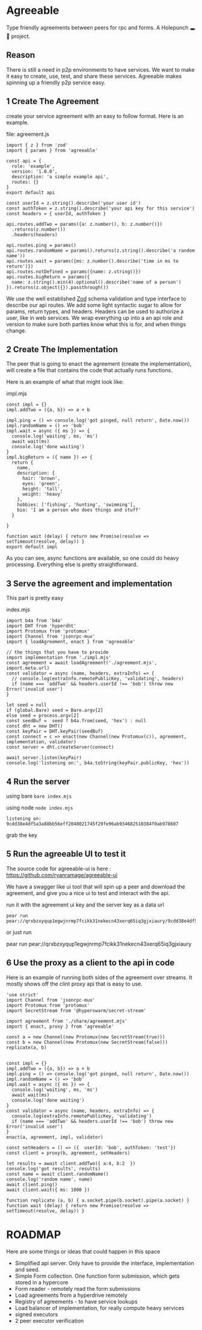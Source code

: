 Agreeable
==========

Type friendly agreements between peers for rpc and forms. A Holepunch 🕳🥊 project.

Reason
------

There is still a need in p2p environments to have services. We want to make it easy to create, use, test, and share
these services. Agreeable makes spinning up a friendly p2p service easy. 


1 Create The Agreement
-----------------------

create your service agreement with an easy to follow format. Here is an example. 

file: agreement.js

```
import { z } from 'zod'
import { params } from 'agreeable'

const api = { 
  role: 'example', 
  version: '1.0.0',
  description: 'a simple example api',
  routes: {}
}
export default api 

const userId = z.string().describe('your user id')
const authToken = z.string().describe('your api key for this service')
const headers = { userId, authToken }

api.routes.addTwo = params({a: z.number(), b: z.number()})
  .returns(z.number())
  .headers(headers)

api.routes.ping = params()
api.routes.randomName = params().returns(z.string().describe('a random name'))
api.routes.wait = params({ms: z.number().describe('time in ms to return')})
api.routes.notDefined = params({name: z.string()})
api.routes.bigReturn = params({
  name: z.string().min(4).optional().describe('name of a person')
}).returns(z.object({}).passthrough())

```
We use the well established [Zod](https://zod.dev/) schema validation and type interface to describe our api routes.
We add some light syntactic sugar to allow for params, return types, and headers. Headers can be used to authorize a user, like in web services.
We wrap everything up into a an api role and version to make sure both parties know what this is for, and when things change.

2 Create The Implementation
----------------------------

The peer that is going to enact the agreement (create the implementation), will create a file that contains the code that actually runs functions.

Here is an example of what that might look like:

impl.mjs
```
const impl = {}
impl.addTwo = ({a, b}) => a + b

impl.ping = () => console.log('got pinged, null return', Date.now())
impl.randomName = () => 'bob'
impl.wait = async ({ ms }) => {
  console.log('waiting', ms, 'ms')
  await wait(ms)
  console.log('done waiting')
}
impl.bigReturn = ({ name }) => {
  return {
    name,
    description: {
      hair: 'brown',
      eyes: 'green',
      height: 'tall',
      weight: 'heavy'
    },
    hobbies: ['fishing', 'hunting', 'swimming'],
    bio: 'I am a person who does things and stuff'
  }

}

function wait (delay) { return new Promise(resolve => setTimeout(resolve, delay)) }
export default impl

```

As you can see, async functions are available, so one could do heavy processing. Everything else is pretty straightforward. 

3 Serve the agreement and implementation
-----------------------------------------

This part is pretty easy 

index.mjs
```
import b4a from 'b4a'
import DHT from 'hyperdht'
import Protomux from 'protomux'
import Channel from 'jsonrpc-mux'
import { loadAgreement, enact } from 'agreeable'

// the things that you have to provide
import implementation from './impl.mjs'
const agreement = await loadAgreement('./agreement.mjs', import.meta.url)
const validator = async (name, headers, extraInfo) => {
  // console.log(extraInfo.remotePublicKey, 'validating', headers)
  if (name === 'addTwo' && headers.userId !== 'bob') throw new Error('invalid user')
}

let seed = null
if (global.Bare) seed = Bare.argv[2]
else seed = process.argv[2]
const seedBuf =  seed ? b4a.from(seed, 'hex') : null
const dht = new DHT()
const keyPair = DHT.keyPair(seedBuf)
const connect = c => enact(new Channel(new Protomux(c)), agreement, implementation, validator)
const server = dht.createServer(connect)

await server.listen(keyPair)
console.log('listening on:', b4a.toString(keyPair.publicKey, 'hex'))

```

4 Run the server
-----------------

using bare ```bare index.mjs```

using node ```node index.mjs```

```
listening on: 9cdd38e4df5a3a88bb56eff2048021745f29fe96ab934682510384f0ab978607
```

grab the key


5 Run the agreeable UI to test it
-----------------------------------

The source code for agreeable-ui is here : https://github.com/ryanramage/agreeable-ui 

We have a swagger like ui tool that will spin up a peer and download the agreement, and give you a nice ui to test and interact with the api.

run it with the agreement ui key and the server key as a data url

```
pear run pear://qrxbzxyqup1egwjnrmp7fcikk31nekecn43xerq65iq3gjxiaury/9cdd38e4df5a3a88bb56eff2048021745f29fe96ab934682510384f0ab978607
```

or just run 

pear run pear://qrxbzxyqup1egwjnrmp7fcikk31nekecn43xerq65iq3gjxiaury

6 Use the proxy as a client to the api in code 
-----------------------------------------------

Here is an example of running both sides of the agreement over streams. It mostly shows off the clint proxy api that is easy to use. 

```
'use strict'
import Channel from 'jsonrpc-mux'
import Protomux from 'protomux'
import SecretStream from '@hyperswarm/secret-stream'

import agreement from './share/agreement.mjs'
import { enact, proxy } from 'agreeable'

const a = new Channel(new Protomux(new SecretStream(true)))
const b = new Channel(new Protomux(new SecretStream(false)))
replicate(a, b)


const impl = {}
impl.addTwo = ({a, b}) => a + b
impl.ping = () => console.log('got pinged, null return', Date.now())
impl.randomName = () => 'bob'
impl.wait = async ({ ms }) => {
  console.log('waiting', ms, 'ms')
  await wait(ms)
  console.log('done waiting')
}
const validator = async (name, headers, extraInfo) => {
  console.log(extraInfo.remotePublicKey, 'validating')
  if (name === 'addTwo' && headers.userId !== 'bob') throw new Error('invalid user')
}
enact(a, agreement, impl, validator)

const setHeaders = () => ({  userId: 'bob', authToken: 'test'})
const client = proxy(b, agreement, setHeaders)

let results = await client.addTwo({ a:4, b:2  })
console.log('got results', results)
const name = await client.randomName()
console.log('random name', name)
await client.ping()
await client.wait({ ms: 1000 })

function replicate (a, b) { a.socket.pipe(b.socket).pipe(a.socket) }
function wait (delay) { return new Promise(resolve => setTimeout(resolve, delay)) }

```

ROADMAP
===========

Here are some things or ideas that could happen in this space

 - Simplified api server. Only have to provide the interface, implementation and seed. 
 - Simple Form collection. One function form submission, which gets stored in a hypercore
 - Form reader - remotely read the form submissions
 - Load agreements from a hyperdrive remotely
 - Registry of agreements - to have service lookups 
 - Load balancer of implementation, for really compute heavy services 
 - signed executors 
 - 2 peer executor verification


